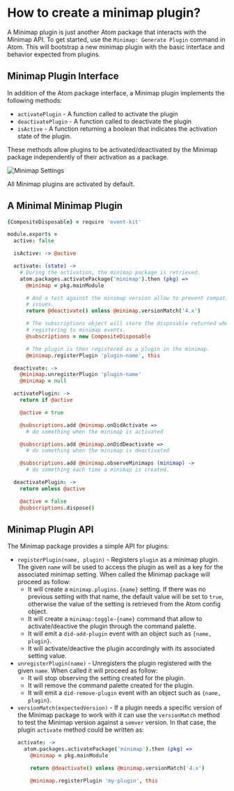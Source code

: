# How to create a minimap plugin?

A Minimap plugin is just another Atom package that interacts with the Minimap API. To get started, use the `Minimap: Generate Plugin` command in Atom. This will bootstrap a new minimap plugin with the basic interface and behavior
expected from plugins.

## Minimap Plugin Interface

In addition of the Atom package interface, a Minimap plugin implements the following methods:

* `activatePlugin` - A function called to activate the plugin
* `deactivatePlugin` - A function called to deactivate the plugin
* `isActive` - A function returning a boolean that indicates the activation state of the plugin.

These methods allow plugins to be activated/deactivated by the Minimap package independently of their activation as a package.

![Minimap Settings](http://i.imgur.com/JXcQwvB.png)

All Minimap plugins are activated by default.

## A Minimal Minimap Plugin

```coffee
{CompositeDisposable} = require 'event-kit'

module.exports =
  active: false

  isActive: -> @active

  activate: (state) ->
    # During the activation, the minimap package is retrieved.
    atom.packages.activatePackage('minimap').then (pkg) =>
      @minimap = pkg.mainModule

      # And a test against the minimap version allow to prevent compatibility
      # issues.
      return @deactivate() unless @minimap.versionMatch('4.x')

      # The subscriptions object will store the disposable returned when
      # registering to minimap events.
      @subscriptions = new CompositeDisposable

      # The plugin is then registered as a plugin in the minimap.
      @minimap.registerPlugin 'plugin-name', this

  deactivate: ->
    @minimap.unregisterPlugin 'plugin-name'
    @minimap = null

  activatePlugin: ->
    return if @active

    @active = true

    @subscriptions.add @minimap.onDidActivate =>
      # do something when the minimap is activated

    @subscriptions.add @minimap.onDidDeactivate =>
      # do something when the minimap is deactivated

    @subscriptions.add @minimap.observeMinimaps (minimap) ->
      # do something each time a minimap is created.

  deactivatePlugin: ->
    return unless @active

    @active = false
    @subscriptions.dispose()
```

## Minimap Plugin API

The Minimap package provides a simple API for plugins:

* `registerPlugin(name, plugin)` - Registers `plugin` as a minimap plugin. The given `name` will be used to access the plugin as well as a key for the associated minimap setting. When called the Minimap package will proceed as follow:
  * It will create a `minimap.plugins.{name}` setting. If there was no previous setting with that name, the default value will be set to `true`, otherwise the value of the setting is retrieved from the Atom config object.
  * It will create a `minimap:toggle-{name}` command that allow to activate/deactive the plugin through the command palette.
  * It will emit a `did-add-plugin` event with an object such as `{name, plugin}`.
  * It will activate/deactive the plugin accordingly with its associated setting value.
* `unregisterPlugin(name)` - Unregisters the plugin registered with the given `name`. When called it will proceed as follow:
  * It will stop observing the setting created for the plugin.
  * It will remove the command palette created for the plugin.
  * It will emit a `did-remove-plugin` event with an object such as `{name, plugin}`.
* `versionMatch(expectedVersion)` - If a plugin needs a specific version of the Minimap package to work with it can use the `versionMatch` method to test the Minimap version against a `semver` version. In that case, the plugin `activate` method could be written as:
  ```coffee
  activate: ->
    atom.packages.activatePackage('minimap').then (pkg) =>
      @minimap = pkg.mainModule

      return @deactivate() unless @minimap.versionMatch('4.x')

      @minimap.registerPlugin 'my-plugin', this
  ```

